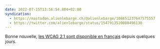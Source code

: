 ```yaml
---
date: 2022-07-15T13:56:54.804+02:00
syndication:
  - https://mastodon.alienlebarge.ch/@alienlebarge/108651237647575557
  - https://twitter.com/alienlebarge/status/1547913520888496130
---
```

Bonne nouvelle, [les WCAG 2.1 sont disponible en français](https://www.w3.org/Translations/WCAG21-fr/) depuis quelques jours.
